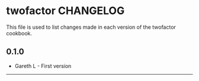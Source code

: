 twofactor CHANGELOG
===================

This file is used to list changes made in each version of the twofactor cookbook.

0.1.0
-----
- Gareth L - First version

- - -
